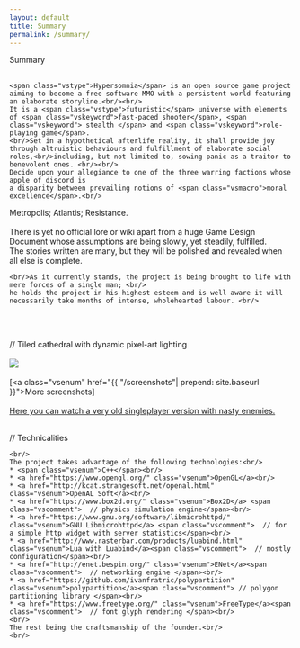 ```yaml
---
layout: default
title: Summary
permalink: /summary/
---
```


<div>
 <!-- <span class="vscomment">// =============================================================================================================
<br/>
  </span> -->


  <span class="subjectheader">Summary</span>
<br/>
<br/>

    <span class="vstype">Hypersomnia</span> is an open source game project aiming to become a free software MMO with a persistent world featuring an elaborate storyline.<br/><br/> 
    It is a <span class="vstype">futuristic</span> universe with elements of <span class="vskeyword">fast-paced shooter</span>, <span class="vskeyword"> stealth </span> and <span class="vskeyword">role-playing game</span>. 
    <br/>Set in a hypothetical afterlife reality, it shall provide joy through altruistic behaviours and fulfillment of elaborate social roles,<br/>including, but not limited to, sowing panic as a traitor to benevolent ones. <br/><br/>
    Decide upon your allegiance to one of the three warring factions whose apple of discord is
    a disparity between prevailing notions of <span class="vsmacro">moral excellence</span>.<br/>
 <span class="vstype">Metropolis</span>; <span class="vstype">Atlantis</span>; <span class="vstype">Resistance.</span><br/>
<br/>
    There is yet no official <span class="vskeyword">lore</span> or <span class="vskeyword">wiki</span> apart from a huge <span class="vstype">Game Design Document</span> whose assumptions are being slowly, yet steadily, fulfilled.<br/>
    The stories written are many, but they will be polished and revealed when all else is complete.<br/>

    <br/>As it currently stands, the project is being brought to life with mere forces of a single man; <br/>
    he holds the project in his highest esteem and is well aware it will necessarily take months of intense, wholehearted labour. <br/>

<div>

<div>
<br/>

<br/>

  <span class="vscomment">// Tiled cathedral with dynamic pixel-art lighting </span>
<br/>
<br/>
<img src="{{ site.img_dir }}summary.png"/>
<br/>
<br/>
[<a class="vsenum" href="{{ "/screenshots"| prepend: site.baseurl }}">More screenshots</a>]
<br/>
<br/>
<a class="vsenum" href="https://www.youtube.com/watch?v=Z622YeKcv9k">Here you can watch a very old singleplayer version with nasty enemies.</a>
<br/>
<br/>
  </div>
  <span class="vscomment" id="TECHNICALITIES">// Technicalities </span>
    <br/>

    <br/>
    The project takes advantage of the following technologies:<br/>
    * <span class="vsenum">C++</span><br/>
    * <a href="https://www.opengl.org/" class="vsenum">OpenGL</a><br/>
    * <a href="http://kcat.strangesoft.net/openal.html" class="vsenum">OpenAL Soft</a><br/>
    * <a href="https://www.box2d.org/" class="vsenum">Box2D</a> <span class="vscomment">  // physics simulation engine</span><br/>
    * <a href="https://www.gnu.org/software/libmicrohttpd/" class="vsenum">GNU Libmicrohttpd</a> <span class="vscomment">  // for a simple http widget with server statistics</span><br/>
    * <a href="http://www.rasterbar.com/products/luabind.html" class="vsenum">Lua with Luabind</a><span class="vscomment">  // mostly configuration</span><br/>
    * <a href="http://enet.bespin.org/" class="vsenum">ENet</a><span class="vscomment">  // networking engine </span><br/>
    * <a href="https://github.com/ivanfratric/polypartition" class="vsenum">polypartition</a><span class="vscomment"> // polygon partitioning library </span><br/>
    * <a href="https://www.freetype.org/" class="vsenum">FreeType</a><span class="vscomment">  // font glyph rendering </span><br/>
    <br/>
    The rest being the craftsmanship of the founder.<br/>
    <br/>

 